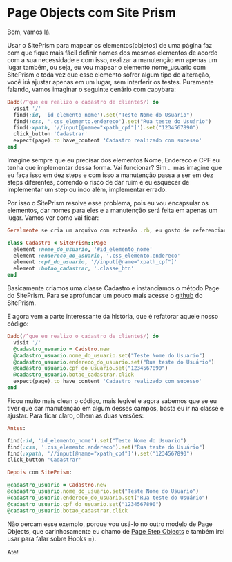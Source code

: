 # Page Objects com Site Prism

Bom, vamos lá.

Usar o SitePrism para mapear os elementos(objetos) de uma página faz com que fique mais fácil definir nomes dos mesmos elementos de acordo com a sua necessidade e com isso, realizar a manutenção em apenas um lugar também, ou seja, eu vou mapear o elemento nome_usuario com SitePrism e toda vez que esse elemento sofrer algum tipo de alteração, você irá ajustar apenas em um lugar, sem interferir os testes. Puramente falando, vamos imaginar o seguinte cenário com capybara:

```ruby
Dado(/^que eu realizo o cadastro de cliente$/) do
  visit '/'
  find(:id, 'id_elemento_nome').set("Teste Nome do Usuario")
  find(:css, '.css_elemento.endereco').set("Rua teste do Usuário")
  find(:xpath, '//input[@name="xpath_cpf"]').set("1234567890")
  click_button 'Cadastrar'
  expect(page).to have_content 'Cadastro realizado com sucesso'
end
```
Imagine sempre que eu precisar dos elementos Nome, Endereco e CPF eu tenha que implementar dessa forma. Vai funcionar? Sim .. mas imagine que eu faça isso em dez steps e com isso a manutenção passa a ser em dez steps diferentes, correndo o risco de dar ruim e eu esquecer de implementar um step ou indo além, implementar errado.

Por isso o SitePrism resolve esse problema, pois eu vou encapsular os elementos, dar nomes para eles e a manutenção será feita em apenas um lugar. Vamos ver como vai ficar:

```ruby
Geralmente se cria um arquivo com extensão .rb, eu gosto de referenciar usando mais ou menos assim: 'cadastro-page.rb'

class Cadastro < SitePrism::Page
  element :nome_do_usuario, '#id_elemento_nome'
  element :endereco_do_usuario, '.css_elemento.endereco'
  element :cpf_do_usuario, '//input[@name="xpath_cpf"]'
  element :botao_cadastrar, '.classe_btn'
end
```
Basicamente criamos uma classe Cadastro e instanciamos o método Page do SitePrism. Para se aprofundar um pouco mais acesse o [github](https://github.com/natritmeyer/site_prism) do SitePrism.

E agora vem a parte interessante da história, que é refatorar aquele nosso código:

```ruby
Dado(/^que eu realizo o cadastro de cliente$/) do
  visit '/'
  @cadastro_usuario = Cadstro.new
  @cadastro_usuario.nome_do_usuario.set("Teste Nome do Usuario")
  @cadastro_usuario.endereco_do_usuario.set("Rua teste do Usuário")
  @cadastro_usuario.cpf_do_usuario.set("1234567890")
  @cadastro_usuario.botao_cadastrar.click
  expect(page).to have_content 'Cadastro realizado com sucesso'
end
```
Ficou muito mais clean o código, mais legível e agora sabemos que se eu tiver que dar manutenção em algum desses campos, basta eu ir na classe e ajustar. Para ficar claro, olhem as duas versões:

```ruby
Antes:

find(:id, 'id_elemento_nome').set("Teste Nome do Usuario")
find(:css, '.css_elemento.endereco').set("Rua teste do Usuário")
find(:xpath, '//input[@name="xpath_cpf"]').set("1234567890")
click_button 'Cadastrar'

Depois com SitePrism:

@cadastro_usuario = Cadastro.new
@cadastro_usuario.nome_do_usuario.set("Teste Nome do Usuario")
@cadastro_usuario.endereco_do_usuario.set("Rua teste do Usuário")
@cadastro_usuario.cpf_do_usuario.set("1234567890")
@cadastro_usuario.botao_cadastrar.click
```

Não percam esse exemplo, porque vou usá-lo no outro modelo de Page Objects, que carinhosamente eu chamo de [Page Step Objects](https://github.com/thiagomarquessp/dia-a-dia-capybara/blob/master/PageObjects/page-step-objects/page-step-objects.md) e também irei usar para falar sobre Hooks =).

Até!

